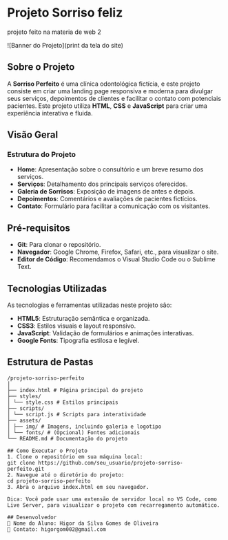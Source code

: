 # Projeto Sorriso feliz

projeto feito na materia de web 2

![Banner do
Projeto](print da tela do site)

## Sobre o Projeto

A **Sorriso Perfeito** é uma clínica odontológica fictícia, e este
projeto consiste em criar uma landing page responsiva e moderna para
divulgar seus serviços, depoimentos de clientes e facilitar o contato
com potenciais pacientes. Este projeto utiliza **HTML**, **CSS** e
**JavaScript** para criar uma experiência interativa e fluida.

## Visão Geral

### Estrutura do Projeto

- **Home**: Apresentação sobre o consultório e um breve resumo dos
  serviços.
- **Serviços**: Detalhamento dos principais serviços oferecidos.
- **Galeria de Sorrisos**: Exposição de imagens de antes e depois.
- **Depoimentos**: Comentários e avaliações de pacientes fictícios.
- **Contato**: Formulário para facilitar a comunicação com os
  visitantes.

## Pré-requisitos

- **Git**: Para clonar o repositório.
- **Navegador**: Google Chrome, Firefox, Safari, etc., para visualizar
  o site.
- **Editor de Código**: Recomendamos o Visual Studio Code ou o Sublime
  Text.

## Tecnologias Utilizadas

As tecnologias e ferramentas utilizadas neste projeto são:

- **HTML5**: Estruturação semântica e organizada.
- **CSS3**: Estilos visuais e layout responsivo.
- **JavaScript**: Validação de formulários e animações interativas.
- **Google Fonts**: Tipografia estilosa e legível.


## Estrutura de Pastas

```plaintext
/projeto-sorriso-perfeito
│
├── index.html # Página principal do projeto
├── styles/
│ └── style.css # Estilos principais
├── scripts/
│ └── script.js # Scripts para interatividade
├── assets/
│ ├── img/ # Imagens, incluindo galeria e logotipo
│ └── fonts/ # (Opcional) Fontes adicionais
└── README.md # Documentação do projeto

## Como Executar o Projeto
1. Clone o repositório em sua máquina local:
git clone https://github.com/seu_usuario/projeto-sorriso-
perfeito.git
2. Navegue até o diretório do projeto:
cd projeto-sorriso-perfeito
3. Abra o arquivo index.html em seu navegador.

Dica: Você pode usar uma extensão de servidor local no VS Code, como
Live Server, para visualizar o projeto com recarregamento automático.

## Desenvolvedor
 Nome do Aluno: Higor da Silva Gomes de Oliveira 
 Contato: higorgom002@gmail.com
```
